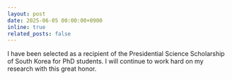 ```yaml
---
layout: post
date: 2025-06-05 00:00:00+0900
inline: true
related_posts: false
---
```


I have been selected as a recipient of the Presidential Science Scholarship of South Korea for PhD students. I will continue to work hard on my research with this great honor.
